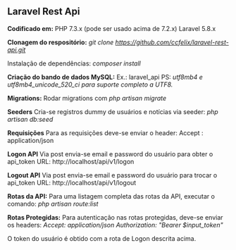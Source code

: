 ## **Laravel Rest Api**

**Codificado em:** 
PHP 7.3.x (pode ser usado acima de 7.2.x)
Laravel 5.8.x

**Clonagem do respositório:**
*git clone https://github.com/ccfelix/laravel-rest-api.git*

Instalação de dependências:
*composer install*

**Criação do bando de dados MySQL:**
Ex.: laravel_api 
PS: *utf8mb4 e utf8mb4_unicode_520_ci para suporte completo a UTF8.*

**Migrations:**
Rodar migrations com
*php artisan migrate*

**Seeders**
Cria-se registros dummy de usuários e notícias via seeder:
*php artisan db:seed*

**Requisições**
Para as requisições deve-se enviar o header: Accept : application/json

**Logon API**
Via post envia-se email e password do usuário para obter o api_token
URL:  http://localhost/api/v1/logon

**Logout API**
Via post envia-se email e password do usuário para trocar o api_token
URL:  http://localhost/api/v1/logout

**Rotas da API:**
Para uma listagem completa das rotas da API, executar o comando:
*php artisan route:list*

**Rotas Protegidas:**
Para autenticação nas rotas protegidas, deve-se enviar os headers:
*Accept: application/json*
*Authorization: "Bearer $input_token"*

O token do usuário é obtido com a rota de Logon descrita acima.


